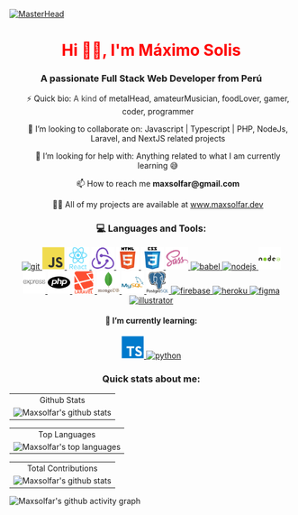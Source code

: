 [![MasterHead](https://i.imgur.com/5OQdEzr.png)](https://maxsolfar.dev)

<h1 align="center" style="color:red">Hi 🤘🏽, I'm Máximo Solis</h1>
<h3 align="center">A passionate Full Stack Web Developer from Perú</h3>

<ul align="center">
  <p>⚡ Quick bio: <span style="color: #3f3f3f;">A kind</span> of metalHead, amateurMusician, foodLover, gamer, coder, programmer</p>
  <p>👯 I’m looking to collaborate on: Javascript | Typescript | PHP, NodeJs, Laravel, and NextJS related projects</p>
  <p>🤔 I’m looking for help with: Anything related to what I am currently learning 😅</p>
  <p>📫 How to reach me <strong>maxsolfar@gmail.com</strong></p>
  <p>👨‍💻 All of my projects are available at <a href="www.maxsolfar.dev">www.maxsolfar.dev</a></p>
</ul>

<h3 align="center">💻 Languages and Tools:</h3>
<p align="center">  <a href="https://git-scm.com/" target="_blank" rel="noreferrer"> <img src="https://www.vectorlogo.zone/logos/git-scm/git-scm-icon.svg" alt="git" width="40" height="40"/> </a> <a href="https://developer.mozilla.org/en-US/docs/Web/JavaScript" target="_blank" rel="noreferrer"> <img src="https://raw.githubusercontent.com/devicons/devicon/master/icons/javascript/javascript-original.svg" alt="javascript" width="40" height="40"/> </a> <a href="https://reactjs.org/" target="_blank" rel="noreferrer"> <img src="https://raw.githubusercontent.com/devicons/devicon/master/icons/react/react-original-wordmark.svg" alt="react" width="40" height="40"/> </a> <a href="https://redux.js.org" target="_blank" rel="noreferrer"> <img src="https://raw.githubusercontent.com/devicons/devicon/master/icons/redux/redux-original.svg" alt="redux" width="40" height="40"/> </a>  <a href="https://www.w3.org/html/" target="_blank" rel="noreferrer"> <img src="https://raw.githubusercontent.com/devicons/devicon/master/icons/html5/html5-original-wordmark.svg" alt="html5" width="40" height="40"/> </a> <a href="https://www.w3schools.com/css/" target="_blank" rel="noreferrer"> <img src="https://raw.githubusercontent.com/devicons/devicon/master/icons/css3/css3-original-wordmark.svg" alt="css3" width="40" height="40"/> </a>  <a href="https://sass-lang.com" target="_blank" rel="noreferrer"> <img src="https://raw.githubusercontent.com/devicons/devicon/master/icons/sass/sass-original.svg" alt="sass" width="40" height="40"/> </a> <a href="https://babeljs.io/" target="_blank" rel="noreferrer"> <img src="https://www.vectorlogo.zone/logos/babeljs/babeljs-icon.svg" alt="babel" width="40" height="40"/> </a> <a href="https://nodejs.org/es/" target="_blank" rel="noreferrer"> <img src="https://cdn.jsdelivr.net/gh/devicons/devicon/icons/nodejs/nodejs-original.svg" alt="nodejs" width="40" height="40"/> </a>  <a href="https://nodejs.org" target="_blank" rel="noreferrer"> <img src="https://raw.githubusercontent.com/devicons/devicon/master/icons/nodejs/nodejs-original-wordmark.svg" alt="nodejs" width="40" height="40"/> </a> <a href="https://expressjs.com" target="_blank" rel="noreferrer"> <img src="https://raw.githubusercontent.com/devicons/devicon/master/icons/express/express-original-wordmark.svg" alt="express" width="40" height="40"/> </a> <a href="https://www.php.net/" target="_blank" rel="noreferrer"> <img src="https://raw.githubusercontent.com/devicons/devicon/1119b9f84c0290e0f0b38982099a2bd027a48bf1/icons/php/php-plain.svg" alt="php" width="40" height="40"/> </a> <a href="https://laravel.com/" target="_blank" rel="noreferrer"> <img src="https://raw.githubusercontent.com/devicons/devicon/1119b9f84c0290e0f0b38982099a2bd027a48bf1/icons/laravel/laravel-plain-wordmark.svg" alt="laravel" width="40" height="40"/> </a> <a href="https://www.mongodb.com/" target="_blank" rel="noreferrer"> <img src="https://raw.githubusercontent.com/devicons/devicon/master/icons/mongodb/mongodb-original-wordmark.svg" alt="mongodb" width="40" height="40"/> </a><a href="https://www.mysql.com/" target="_blank" rel="noreferrer"> <img src="https://raw.githubusercontent.com/devicons/devicon/master/icons/mysql/mysql-original-wordmark.svg" alt="mysql" width="40" height="40"/> </a>  <a href="https://www.postgresql.org" target="_blank" rel="noreferrer"> <img src="https://raw.githubusercontent.com/devicons/devicon/master/icons/postgresql/postgresql-original-wordmark.svg" alt="postgresql" width="40" height="40"/> </a>  <a href="https://firebase.google.com/" target="_blank" rel="noreferrer"> <img src="https://www.vectorlogo.zone/logos/firebase/firebase-icon.svg" alt="firebase" width="40" height="40"/> </a> <a href="https://heroku.com" target="_blank" rel="noreferrer"> <img src="https://www.vectorlogo.zone/logos/heroku/heroku-icon.svg" alt="heroku" width="40" height="40"/> </a>   <a href="https://www.figma.com/" target="_blank" rel="noreferrer"> <img src="https://www.vectorlogo.zone/logos/figma/figma-icon.svg" alt="figma" width="40" height="40"/> </a> <a href="https://www.adobe.com/in/products/illustrator.html" target="_blank" rel="noreferrer"> <img src="https://www.vectorlogo.zone/logos/adobe_illustrator/adobe_illustrator-icon.svg" alt="illustrator" width="40" height="40"/> </a>  </p>



<h4 align="center">🌱 I’m currently learning:</h4>

<p align="center"> 
<a href="https://www.typescriptlang.org/" target="_blank" rel="noreferrer"> <img src="https://raw.githubusercontent.com/devicons/devicon/master/icons/typescript/typescript-original.svg" alt="typescript" width="40" height="40"/> </a> <a href="https://www.python.org/" target="_blank" rel="noreferrer"> <img src="https://cdn.jsdelivr.net/gh/devicons/devicon/icons/python/python-original.svg" alt="python" width="40" height="40"/> </a> </p>



<h3 align="center">Quick stats about me:</h3>
<table align="center" >
  <tr>
    <td  align="center" >
      Github Stats
    </td>
  </tr>
  <tr>
    <td>
      <img src="https://github-readme-stats.vercel.app/api?username=maxsolfar&show_icons=true&title_color=645AFF&icon_color=645AFF&text_color=9f9f9f&bg_color=151515&count_private=true" alt="Maxsolfar's github stats">
    </td>
  </tr>
</table>

<table align="center" >
  <tr>
    <td  align="center" >
      Top Languages
    </td>
  </tr>
  <tr>
    <td>
      <img src="https://github-readme-stats.vercel.app/api/top-langs/?username=maxsolfar&show_icons=true&title_color=645AFF&icon_color=f6c32c&text_color=9f9f9f&bg_color=151515&count_private=true&layout=compact" alt="Maxsolfar's top languages">
    </td>
  </tr>
</table>

<table align="center" >
  <tr>
    <td  align="center" >
      Total Contributions
    </td>
  </tr>
  <tr>
    <td>
      <img src="https://github-readme-streak-stats.herokuapp.com/?user=maxsolfar&currStreakNum=645AFF&fire=645AFF&ring=645AFF&currStreakLabel=645AFF&theme=dark" alt="Maxsolfar's github stats">
    </td>
  </tr>
</table>

![Maxsolfar's github activity graph](https://github-readme-activity-graph.cyclic.app/graph?username=maxsolfar&theme=react-dark)
